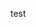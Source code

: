 




























































































test




